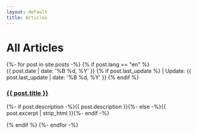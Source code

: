 ```yaml
---
layout: default
title: Articles
---
```


<div class="home" id="home">
  <h1 class="pageTitle">All Articles</h1>
  <div class="posts noList">
    {%- for post in site.posts -%}
    {% if post.lang == "en" %}
    <article>
        <span class="date">{{ post.date | date: '%B %d, %Y' }}</span>
        <!-- add update time -->
        {% if post.last_update %}
        <span class="date">| Update: {{ post.last_update | date: '%B %d, %Y' }}</span>
        {% endif %}
        <h3><a class="post-link" href="{{ post.url }}">{{ post.title }}</a></h3>
        <p>{%- if post.description -%}{{ post.description }}{%- else -%}{{ post.excerpt | strip_html }}{%- endif -%}</p>
    </article>
    {% endif %}
    {%- endfor -%}
  </div>
</div>